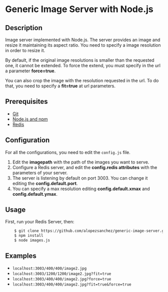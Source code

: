 # Generic Image Server with Node.js

## Description
Image server implemented with Node.js. The server provides an image and resize it maintaining its aspect ratio.
You need to specify a image resolution in order to resize it.

By default, if the original image resolutions is smaller than the requested one, it cannot be extended. To force the extend, you must specify in the url a parameter **force=true**.

You can also crop the image with the resolution requested in the url. To do that, you need to specify a **fit=true** at url parameters.

## Prerequisites
 - [Git](https://git-scm.com/)
 - [Node.js and npm](nodejs.org)
 - [Redis](http://redis.io/)
 
## Configuration

For all the configurations, you need to edit the `config.js` file.

1. Edit the **imagepath** with the path of the images you want to serve.
2. Configure a Redis server, and edit the **config.redis attributes**  with the parameters of your server.
3. The server is listening by default on port 3003. You can change it editing the **config.default.port**.
4. You can specify a max resolution editing **config.default.xmax** and **config.default.ymax**.

## Usage
First, run your Redis Server, then: 
```sh
    $ git clone https://github.com/alopezsanchez/generic-image-server.git && cd generic-image-server
    $ npm install
    $ node images.js
```

## Examples

- `localhost:3003/400/400/image2.jpg`
- `localhost:3003/1200/1200/image2.jpg?fit=true`
- `localhost:3003/400/400/image2.jpg?force=true`
- `localhost:3003/400/400/image2.jpg?fit=true&force=true`
